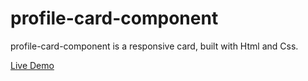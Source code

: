 # profile-card-component
profile-card-component is a responsive card, built with Html and Css. 

<a href='https://hanieh-mn.github.io/profile-card-component/'>Live Demo</a>

